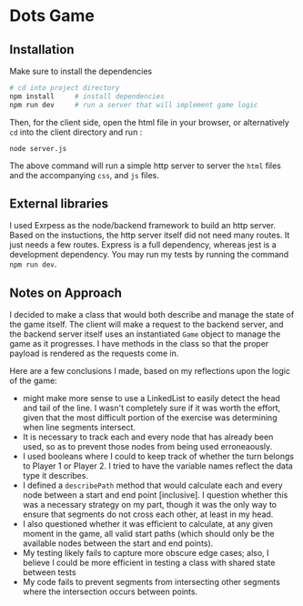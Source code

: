 # Dots Game


## Installation

Make sure to install the dependencies

```bash
# cd into project directory
npm install     # install dependencies
npm run dev     # run a server that will implement game logic
```


Then, for the client side, open the html file in your browser, or alternatively `cd` into the client directory and run :

```node
node server.js
```

The above command will run a simple http server to server the `html` files and the accompanying `css`, and `js` files.

## External libraries

I used Exrpess as the node/backend framework to build an http server. Based on the instuctions, the http server itself did not need many routes. It just needs a few routes. Express is a full dependency, whereas jest is a development dependency. You may run my tests by running the command `npm run dev`.

## Notes on Approach

I decided to make a class that would both describe and manage the state of the game itself. The client will make a request to the backend server, and the backend server itself uses an instantiated `Game` object to manage the game as it progresses. I have methods in the class so that the proper payload is rendered as the requests come in. 

Here are a few conclusions I made, based on my reflections upon the logic of the game: 

* might make more sense to use a LinkedList to easily detect the head and tail of the line. I wasn't completely sure if it was worth the effort, given that the most difficult portion of the exercise was determining when line segments intersect.
* It is necessary to track each and every node that has already been used, so as to prevent those nodes from being used erroneaously.
* I used booleans where I could to keep track of whether the turn belongs to Player 1 or Player 2. I tried to have the variable names reflect the data type it describes.
* I defined a `describePath` method that would calculate each and every node between a start and end point [inclusive]. I question whether this was a necessary strategy on my part, though it was the only way to ensure that segments do not cross each other, at least in my head.
* I also questioned whether it was efficient to calculate, at any given moment in the game, all valid start paths (which should only be the available nodes between the start and end points). 
* My testing likely fails to capture more obscure edge cases; also, I believe I could be more efficient in testing a class with shared state between tests
* My code fails to prevent segments from intersecting other segments where the intersection occurs between points.


